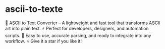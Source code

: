 # ascii-to-texte
🔡 ASCII to Text Converter – A lightweight and fast tool that transforms ASCII art into plain text. ⚡ Perfect for developers, designers, and automation scripts. 🎨 Easy to use, accurate parsing, and ready to integrate into any workflow. ⭐ Give it a star if you like it!
